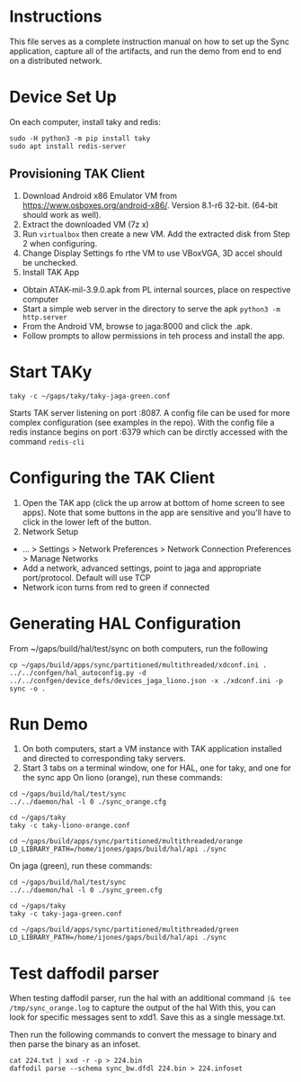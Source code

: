 # Instructions

This file serves as a complete instruction manual on how to set up the Sync application, capture all of the artifacts, and run the demo from end to end on a distributed network. 


# Device Set Up

On each computer, install taky and redis:

```
sudo -H python3 -m pip install taky
sudo apt install redis-server
```

## Provisioning TAK Client
1. Download Android x86 Emulator VM from https://www.osboxes.org/android-x86/. Version 8.1-r6 32-bit. (64-bit should work as well).
2. Extract the downloaded VM (7z x)
3. Run `virtualbox` then create a new VM. Add the extracted disk from Step 2 when configuring.
4. Change Display Settings fo rthe VM to use VBoxVGA, 3D accel should be unchecked.
5. Install TAK App
  - Obtain ATAK-mil-3.9.0.apk from PL internal sources, place on respective computer
  - Start a simple web server in the directory to serve the apk `python3 -m http.server`
  - From the Android VM, browse to jaga:8000 and click the .apk. 
  - Follow prompts to allow permissions in teh process and install the app.


# Start TAKy
```
taky -c ~/gaps/taky/taky-jaga-green.conf
``` 
Starts TAK server listening on port :8087. A config file can be used for more complex configuration (see examples in the repo).
With the config file a redis instance begins on port :6379 which can be dirctly accessed with the command `redis-cli`

# Configuring the TAK Client
1. Open the TAK app (click the up arrow at bottom of home screen to see apps). Note that some buttons in the app are sensitive and you'll have to click in the lower left of the button.
2. Network Setup
  - ... > Settings > Network Preferences > Network Connection Preferences > Manage Networks
  - Add a network, advanced settings, point to jaga and appropriate port/protocol. Default will use TCP
  - Network icon turns from red to green if connected


# Generating HAL Configuration

From ~/gaps/build/hal/test/sync on both computers, run the following

```
cp ~/gaps/build/apps/sync/partitioned/multithreaded/xdconf.ini .
../../confgen/hal_autoconfig.py -d ../../confgen/device_defs/devices_jaga_liono.json -x ./xdconf.ini -p sync -o .
```

# Run Demo
1. On both computers, start a VM instance with TAK application installed and directed to corresponding taky servers.
2. Start 3 tabs on a terminal window, one for HAL, one for taky, and one for the sync app
On liono (orange), run these commands:
```
cd ~/gaps/build/hal/test/sync
../../daemon/hal -l 0 ./sync_orange.cfg

cd ~/gaps/taky
taky -c taky-liono-orange.conf

cd ~/gaps/build/apps/sync/partitioned/multithreaded/orange
LD_LIBRARY_PATH=/home/ijones/gaps/build/hal/api ./sync

```
On jaga (green), run these commands:
```
cd ~/gaps/build/hal/test/sync
../../daemon/hal -l 0 ./sync_green.cfg

cd ~/gaps/taky
taky -c taky-jaga-green.conf

cd ~/gaps/build/apps/sync/partitioned/multithreaded/green
LD_LIBRARY_PATH=/home/ijones/gaps/build/hal/api ./sync

```

# Test daffodil parser 
When testing daffodil parser, run the hal with an additional command `|& tee /tmp/sync_orange.log` to capture the output of the hal
With this, you can look for specific messages sent to xdd1. Save this as a single message.txt.

Then run the following commands to convert the message to binary and then parse the binary as an infoset.
```
cat 224.txt | xxd -r -p > 224.bin
daffodil parse --schema sync_bw.dfdl 224.bin > 224.infoset
``` 
